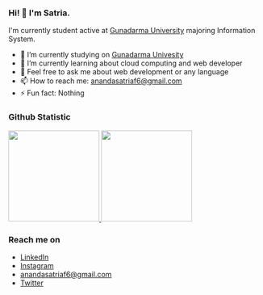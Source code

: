 ### Hi! 👋 I'm Satria.

I'm currently student active at <a href="https://www.gunadarma.ac.id/">Gunadarma University</a> majoring Information System.

- 🔭 I’m currently studying on <a href="https://www.gunadarma.ac.id/">Gunadarma Univesity</a>
- 🌱 I’m currently learning about cloud computing and web developer
- 💬 Feel free to ask me about web development or any language
- 📫 How to reach me: anandasatriaf6@gmail.com
- ⚡ Fun fact: Nothing
  
### Github Statistic
<p align="left">
<a href="https://github.com/anandasatriaa">
  <img height="180em" src="https://github-readme-stats-eight-theta.vercel.app/api?username=dimasmds&show_icons=true&theme=algolia&include_all_commits=true&count_private=true"/>
  <img height="180em" src="https://github-readme-stats-eight-theta.vercel.app/api/top-langs/?username=dimasmds&layout=compact&langs_count=8&theme=algolia"/>
</a>
</p>

### Reach me on
- <a href="https://www.linkedin.com/in/ananda-satria-ariyanto-788114253/">LinkedIn</a>
- <a href="https://www.instagram.com/anandasatr_3/?hl=id">Instagram</a>
- anandasatriaf6@gmail.com
- <a href="https://twitter.com/fiograss">Twitter</a>

<!-- ### Hi there 👋

# Halo semua! 
Perkenalkan nama saya **Ananda Satria Ariyanto**.\
Saya seorang **Mahasiswa** di [Gunadarma](https://www.gunadarma.ac.id/).\
Jika kamu tertarik untuk berkenalan denganku, silakan ikuti akun [Linkedin](https://www.linkedin.com/in/ananda-satria-ariyanto-788114253/)ku ya. -->

<!--
**anandasatriaa/anandasatriaa** is a ✨ _special_ ✨ repository because its `README.md` (this file) appears on your GitHub profile.

Here are some ideas to get you started:

- 🔭 I’m currently working on ...
- 🌱 I’m currently learning ...
- 👯 I’m looking to collaborate on ...
- 🤔 I’m looking for help with ...
- 💬 Ask me about ...
- 📫 How to reach me: ...
- 😄 Pronouns: ...
- ⚡ Fun fact: ...
-->
